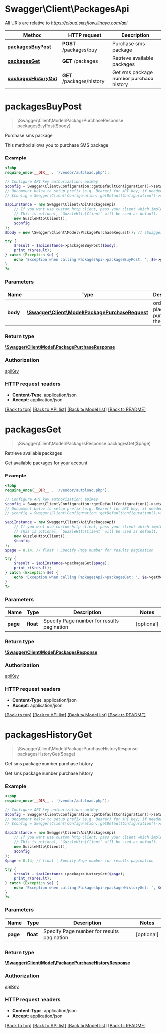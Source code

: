 # Swagger\Client\PackagesApi

All URIs are relative to *https://cloud.smsflow.ilinaya.com/api*

Method | HTTP request | Description
------------- | ------------- | -------------
[**packagesBuyPost**](PackagesApi.md#packagesBuyPost) | **POST** /packages/buy | Purchase sms package
[**packagesGet**](PackagesApi.md#packagesGet) | **GET** /packages | Retrieve available packages
[**packagesHistoryGet**](PackagesApi.md#packagesHistoryGet) | **GET** /packages/history | Get sms package number purchase history


# **packagesBuyPost**
> \Swagger\Client\Model\PackagePurchaseResponse packagesBuyPost($body)

Purchase sms package

This method allows you to purchase SMS package

### Example
```php
<?php
require_once(__DIR__ . '/vendor/autoload.php');

// Configure API key authorization: apiKey
$config = Swagger\Client\Configuration::getDefaultConfiguration()->setApiKey('Authorization', 'YOUR_API_KEY');
// Uncomment below to setup prefix (e.g. Bearer) for API key, if needed
// $config = Swagger\Client\Configuration::getDefaultConfiguration()->setApiKeyPrefix('Authorization', 'Bearer');

$apiInstance = new Swagger\Client\Api\PackagesApi(
    // If you want use custom http client, pass your client which implements `GuzzleHttp\ClientInterface`.
    // This is optional, `GuzzleHttp\Client` will be used as default.
    new GuzzleHttp\Client(),
    $config
);
$body = new \Swagger\Client\Model\PackagePurchaseRequest(); // \Swagger\Client\Model\PackagePurchaseRequest | order placed for purchasing the pet

try {
    $result = $apiInstance->packagesBuyPost($body);
    print_r($result);
} catch (Exception $e) {
    echo 'Exception when calling PackagesApi->packagesBuyPost: ', $e->getMessage(), PHP_EOL;
}
?>
```

### Parameters

Name | Type | Description  | Notes
------------- | ------------- | ------------- | -------------
 **body** | [**\Swagger\Client\Model\PackagePurchaseRequest**](../Model/PackagePurchaseRequest.md)| order placed for purchasing the pet |

### Return type

[**\Swagger\Client\Model\PackagePurchaseResponse**](../Model/PackagePurchaseResponse.md)

### Authorization

[apiKey](../../README.md#apiKey)

### HTTP request headers

 - **Content-Type**: application/json
 - **Accept**: application/json

[[Back to top]](#) [[Back to API list]](../../README.md#documentation-for-api-endpoints) [[Back to Model list]](../../README.md#documentation-for-models) [[Back to README]](../../README.md)

# **packagesGet**
> \Swagger\Client\Model\PackagesResponse packagesGet($page)

Retrieve available packages

Get available packages for your account

### Example
```php
<?php
require_once(__DIR__ . '/vendor/autoload.php');

// Configure API key authorization: apiKey
$config = Swagger\Client\Configuration::getDefaultConfiguration()->setApiKey('Authorization', 'YOUR_API_KEY');
// Uncomment below to setup prefix (e.g. Bearer) for API key, if needed
// $config = Swagger\Client\Configuration::getDefaultConfiguration()->setApiKeyPrefix('Authorization', 'Bearer');

$apiInstance = new Swagger\Client\Api\PackagesApi(
    // If you want use custom http client, pass your client which implements `GuzzleHttp\ClientInterface`.
    // This is optional, `GuzzleHttp\Client` will be used as default.
    new GuzzleHttp\Client(),
    $config
);
$page = 8.14; // float | Specify Page number for results pagination

try {
    $result = $apiInstance->packagesGet($page);
    print_r($result);
} catch (Exception $e) {
    echo 'Exception when calling PackagesApi->packagesGet: ', $e->getMessage(), PHP_EOL;
}
?>
```

### Parameters

Name | Type | Description  | Notes
------------- | ------------- | ------------- | -------------
 **page** | **float**| Specify Page number for results pagination | [optional]

### Return type

[**\Swagger\Client\Model\PackagesResponse**](../Model/PackagesResponse.md)

### Authorization

[apiKey](../../README.md#apiKey)

### HTTP request headers

 - **Content-Type**: application/json
 - **Accept**: application/json

[[Back to top]](#) [[Back to API list]](../../README.md#documentation-for-api-endpoints) [[Back to Model list]](../../README.md#documentation-for-models) [[Back to README]](../../README.md)

# **packagesHistoryGet**
> \Swagger\Client\Model\PackagePurchaseHistoryResponse packagesHistoryGet($page)

Get sms package number purchase history

Get sms package number purchase history

### Example
```php
<?php
require_once(__DIR__ . '/vendor/autoload.php');

// Configure API key authorization: apiKey
$config = Swagger\Client\Configuration::getDefaultConfiguration()->setApiKey('Authorization', 'YOUR_API_KEY');
// Uncomment below to setup prefix (e.g. Bearer) for API key, if needed
// $config = Swagger\Client\Configuration::getDefaultConfiguration()->setApiKeyPrefix('Authorization', 'Bearer');

$apiInstance = new Swagger\Client\Api\PackagesApi(
    // If you want use custom http client, pass your client which implements `GuzzleHttp\ClientInterface`.
    // This is optional, `GuzzleHttp\Client` will be used as default.
    new GuzzleHttp\Client(),
    $config
);
$page = 8.14; // float | Specify Page number for results pagination

try {
    $result = $apiInstance->packagesHistoryGet($page);
    print_r($result);
} catch (Exception $e) {
    echo 'Exception when calling PackagesApi->packagesHistoryGet: ', $e->getMessage(), PHP_EOL;
}
?>
```

### Parameters

Name | Type | Description  | Notes
------------- | ------------- | ------------- | -------------
 **page** | **float**| Specify Page number for results pagination | [optional]

### Return type

[**\Swagger\Client\Model\PackagePurchaseHistoryResponse**](../Model/PackagePurchaseHistoryResponse.md)

### Authorization

[apiKey](../../README.md#apiKey)

### HTTP request headers

 - **Content-Type**: application/json
 - **Accept**: application/json

[[Back to top]](#) [[Back to API list]](../../README.md#documentation-for-api-endpoints) [[Back to Model list]](../../README.md#documentation-for-models) [[Back to README]](../../README.md)

